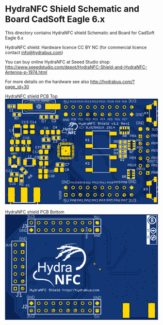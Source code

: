 HydraNFC Shield Schematic and Board CadSoft Eagle 6.x
========

This directory contains HydraNFC shield Schematic and Board for CadSoft Eagle 6.x

HydraNFC shield: Hardware licence CC BY NC (for commercial licence contact info@hydrabus.com)

You can buy online HydraNFC at Seeed Studio shop:
http://www.seeedstudio.com/depot/HydraNFC-Shield-and-HydraNFC-Antenna-p-1974.html

For more details on the hardware see also http://hydrabus.com/?page_id=30

HydraNFC shield PCB Top
![HydraNFC shield PCB Top](HydraNFC_v1_1_Rev1_board_top.png)

HydraNFC shield PCB Bottom
![HydraNFC shield PCB Bottom](HydraNFC_v1_1_Rev1_board_bottom.png)
